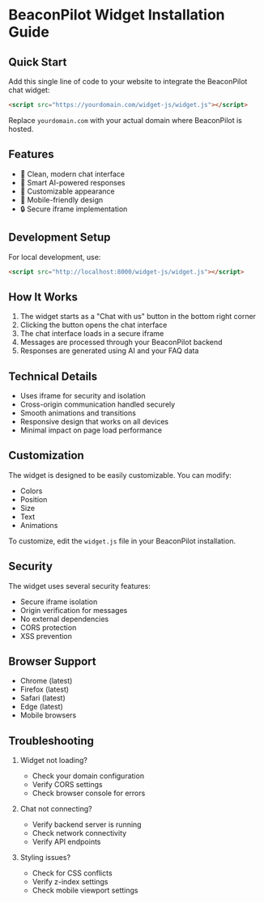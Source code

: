 # BeaconPilot Widget Installation Guide

## Quick Start

Add this single line of code to your website to integrate the BeaconPilot chat widget:

```html
<script src="https://yourdomain.com/widget-js/widget.js"></script>
```

Replace `yourdomain.com` with your actual domain where BeaconPilot is hosted.

## Features

- 💬 Clean, modern chat interface
- 🎯 Smart AI-powered responses
- 🎨 Customizable appearance
- 📱 Mobile-friendly design
- 🔒 Secure iframe implementation

## Development Setup

For local development, use:

```html
<script src="http://localhost:8000/widget-js/widget.js"></script>
```

## How It Works

1. The widget starts as a "Chat with us" button in the bottom right corner
2. Clicking the button opens the chat interface
3. The chat interface loads in a secure iframe
4. Messages are processed through your BeaconPilot backend
5. Responses are generated using AI and your FAQ data

## Technical Details

- Uses iframe for security and isolation
- Cross-origin communication handled securely
- Smooth animations and transitions
- Responsive design that works on all devices
- Minimal impact on page load performance

## Customization

The widget is designed to be easily customizable. You can modify:

- Colors
- Position
- Size
- Text
- Animations

To customize, edit the `widget.js` file in your BeaconPilot installation.

## Security

The widget uses several security features:

- Secure iframe isolation
- Origin verification for messages
- No external dependencies
- CORS protection
- XSS prevention

## Browser Support

- Chrome (latest)
- Firefox (latest)
- Safari (latest)
- Edge (latest)
- Mobile browsers

## Troubleshooting

1. Widget not loading?
   - Check your domain configuration
   - Verify CORS settings
   - Check browser console for errors

2. Chat not connecting?
   - Verify backend server is running
   - Check network connectivity
   - Verify API endpoints

3. Styling issues?
   - Check for CSS conflicts
   - Verify z-index settings
   - Check mobile viewport settings 